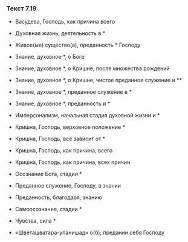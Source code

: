 ### Текст 7.19

- Васудева, Господь, как причина всего

- Духовная жизнь, деятельность в *

- Живое(ые) существо(а), преданность * Господу

- Знание, духовное *, о Боге

- Знание, духовное *, о Кришне, после множества рождений

- Знание, духовное *, о Кришне, чистое преданное служение и **

- Знание, духовное *, преданное служение в *

- Знание, духовное *, преданность и *

- Имперсонализм, начальная стадия духовной жизни и *

- Кришна, Господь, верховное положение *

- Кришна, Господь, все зависит от *

- Кришна, Господь, как причина, всего

- Кришна, Господь, как причина, всех причин

- Осознание Бога, стадии *

- Преданное служение, Господу, в знании

- Преданность, благодаря, знанию

- Самоосознание, стадии *

- Чувства, сила *

- «Шветашватара-упанишад» о(б), предании себя Господу
	
